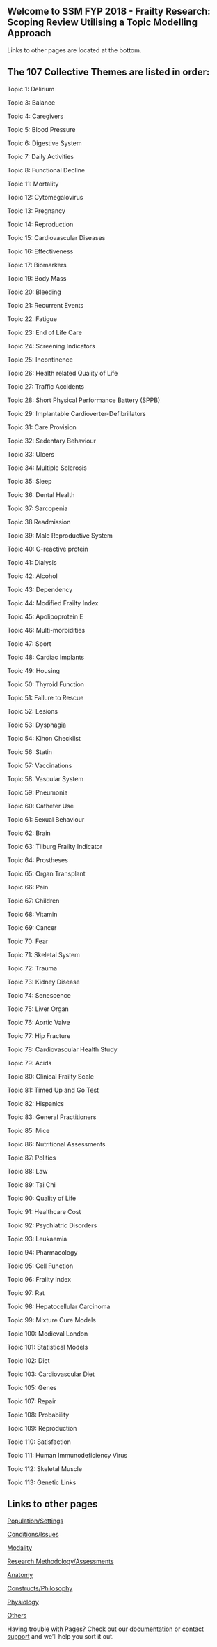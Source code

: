 ## Welcome to SSM FYP 2018 - Frailty Research: Scoping Review Utilising a Topic Modelling Approach 

Links to other pages are located at the bottom.

## The 107 Collective Themes are listed in order: 
Topic 1: Delirium		

Topic 3: Balance				            

Topic 4: Caregivers				                

Topic 5: Blood Pressure				           

Topic 6: Digestive System						         

Topic 7: Daily Activities				      

Topic 8: Functional Decline      

Topic 11: Mortality

Topic 12: Cytomegalovirus

Topic 13: Pregnancy 

Topic 14: Reproduction

Topic 15: Cardiovascular Diseases	

Topic 16: Effectiveness

Topic 17: Biomarkers 

Topic 19: Body Mass	

Topic 20: Bleeding	

Topic 21: Recurrent Events

Topic 22: Fatigue 

Topic 23: End of Life Care

Topic 24: Screening Indicators 

Topic 25: Incontinence 

Topic 26: Health related Quality of Life 

Topic 27: Traffic Accidents

Topic 28: Short Physical Performance Battery (SPPB)

Topic 29: Implantable Cardioverter-Defibrillators

Topic 31: Care Provision  

Topic 32: Sedentary Behaviour

Topic 33: Ulcers

Topic 34: Multiple Sclerosis

Topic 35: Sleep

Topic 36: Dental Health 

Topic 37: Sarcopenia

Topic 38  Readmission 

Topic 39: Male Reproductive System 

Topic 40: C-reactive protein 

Topic 41: Dialysis 

Topic 42: Alcohol

Topic 43: Dependency

Topic 44: Modified Frailty Index

Topic 45: Apolipoprotein E

Topic 46: Multi-morbidities

Topic 47: Sport

Topic 48: Cardiac Implants

Topic 49: Housing 

Topic 50: Thyroid Function

Topic 51: Failure to Rescue 

Topic 52: Lesions 

Topic 53: Dysphagia	 

Topic 54: Kihon Checklist

Topic 56: Statin 

Topic 57: Vaccinations 

Topic 58: Vascular System

Topic 59: Pneumonia 

Topic 60: Catheter Use

Topic 61: Sexual Behaviour

Topic 62: Brain 

Topic 63: Tilburg Frailty Indicator

Topic 64: Prostheses	

Topic 65: Organ Transplant

Topic 66: Pain 

Topic 67: Children 

Topic 68: Vitamin 

Topic 69: Cancer 

Topic 70: Fear 

Topic 71: Skeletal System 

Topic 72: Trauma 

Topic 73: Kidney Disease

Topic 74: Senescence

Topic 75: Liver Organ

Topic 76: Aortic Valve

Topic 77: Hip Fracture 

Topic 78: Cardiovascular Health Study

Topic 79: Acids

Topic 80: Clinical Frailty Scale 

Topic 81: Timed Up and Go Test 

Topic 82: Hispanics

Topic 83: General Practitioners

Topic 85: Mice 

Topic 86: Nutritional Assessments 

Topic 87: Politics 

Topic 88: Law	

Topic 89: Tai Chi 

Topic 90: Quality of Life

Topic 91: Healthcare Cost 

Topic 92: Psychiatric Disorders 

Topic 93: Leukaemia

Topic 94: Pharmacology

Topic 95: Cell Function 

Topic 96: Frailty Index 

Topic 97: Rat 

Topic 98: Hepatocellular Carcinoma

Topic 99: Mixture Cure Models 

Topic 100: Medieval London

Topic 101: Statistical Models 

Topic 102: Diet 

Topic 103: Cardiovascular Diet

Topic 105: Genes  

Topic 107: Repair  

Topic 108: Probability 

Topic 109: Reproduction 

Topic 110: Satisfaction

Topic 111: Human Immunodeficiency Virus 

Topic 112: Skeletal Muscle

Topic 113: Genetic Links 

## Links to other pages 

[Population/Settings](populationsettings.md)

[Conditions/Issues](conditionsissues.md)

[Modality](modality.md)

[Research Methodology/Assessments](researchmethodologyassessments.md)

[Anatomy](anatomy.md)

[Constructs/Philosophy](constructsphilosophy.md)

[Physiology](physiology.md)

[Others](others.md)


			


Having trouble with Pages? Check out our [documentation](https://help.github.com/categories/github-pages-basics/) or [contact support](https://github.com/contact) and we’ll help you sort it out.
